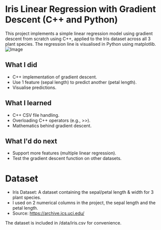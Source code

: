 # Iris Linear Regression with Gradient Descent (C++ and Python)
This project implements a simple linear regression model using gradient descent from scratch using C++, applied to the Iris dataset across all 3 plant species.
The regression line is visualised in Python using matplotlib. 
![Image](https://github.com/user-attachments/assets/1ceafd04-87da-4cbe-b539-0291dd17f978)
## What I did
- C++ implementation of gradient descent.
- Use 1 feature (sepal length) to predict another (petal length).
- Visualise predictions.

## What I learned
- C++ CSV file handling.
- Overloading C++ operators (e.g., >>).
- Mathematics behind gradient descent.

## What I'd do next
- Support more features (multiple linear regression).
- Test the gradient descent function on other datasets.

# Dataset
- Iris Dataset: A dataset containing the sepal/petal length & width for 3 plant species.
- I used on 2 numerical columns in the project, the sepal length and the petal length.
- Source: https://archive.ics.uci.edu/ <br>

The dataset is included in /data/iris.csv for convenience.
